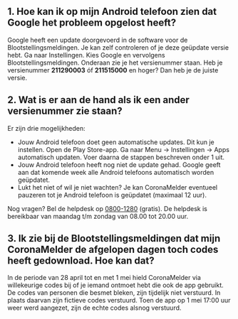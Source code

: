 ## 1. Hoe kan ik op mijn Android telefoon zien dat Google het probleem opgelost heeft?

Google heeft een update doorgevoerd in de software voor de Blootstellingsmeldingen. Je kan zelf controleren of je deze geüpdate versie hebt. Ga naar Instellingen. Kies Google en vervolgens Blootstellingsmeldingen. Onderaan zie je het versienummer staan. Heb je versienummer **211290003** óf **211515000** en hoger? Dan heb je de juiste versie.

## 2. Wat is er aan de hand als ik een ander versienummer zie staan?

Er zijn drie mogelijkheden:
- Jouw Android telefoon doet geen automatische updates. Dit kun je instellen. Open de Play Store-app. Ga naar Menu → Instellingen → Apps automatisch updaten. Voer daarna de stappen beschreven onder 1 uit.
- Jouw Android telefoon heeft nog niet de update gehad. Google geeft aan dat komende week alle Android telefoons automatisch worden geüpdatet.
- Lukt het niet of wil je niet wachten? Je kan CoronaMelder eventueel pauzeren tot je Android telefoon is geüpdatet (maximaal 12 uur).

Nog vragen? Bel de helpdesk op <a href="tel:0800-1280">0800-1280</a> (gratis). De helpdesk is bereikbaar van maandag t/m zondag van 08.00 tot 20.00 uur.

## 3. Ik zie bij de Blootstellingsmeldingen dat mijn CoronaMelder de afgelopen dagen toch codes heeft gedownload. Hoe kan dat?

In de periode van 28 april tot en met 1 mei hield CoronaMelder via willekeurige codes bij of je iemand ontmoet hebt die ook de app gebruikt. De codes van personen die besmet bleken, zijn tijdelijk niet verstuurd. In plaats daarvan zijn fictieve codes verstuurd. Toen de app op 1 mei 17:00 uur weer werd aangezet, zijn de echte codes alsnog verstuurd.
